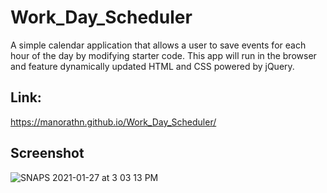 # Work_Day_Scheduler

A simple calendar application that allows a user to save events for each hour of the day by modifying starter code. This app will run in the browser and feature dynamically updated HTML and CSS powered by jQuery.

## Link: 
https://manorathn.github.io/Work_Day_Scheduler/



## Screenshot

![SNAPS 2021-01-27 at 3 03 13 PM](https://user-images.githubusercontent.com/63210444/106065923-d771c480-60b0-11eb-882f-7a46e9e62843.png)
